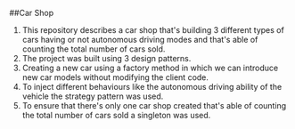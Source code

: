 ##Car Shop

1. This repository describes a car shop that's building 3 different types of cars having or not autonomous driving modes and that's able of counting the total number of cars sold.
2. The project was built using 3 design patterns.
3. Creating a new car using a factory method in which we can introduce new car models without modifying the client code.
4. To inject different behaviours like the autonomous driving ability of the vehicle the strategy pattern was used.
5. To ensure that there's only one car shop created that's able of counting the total number of cars sold a singleton was used.